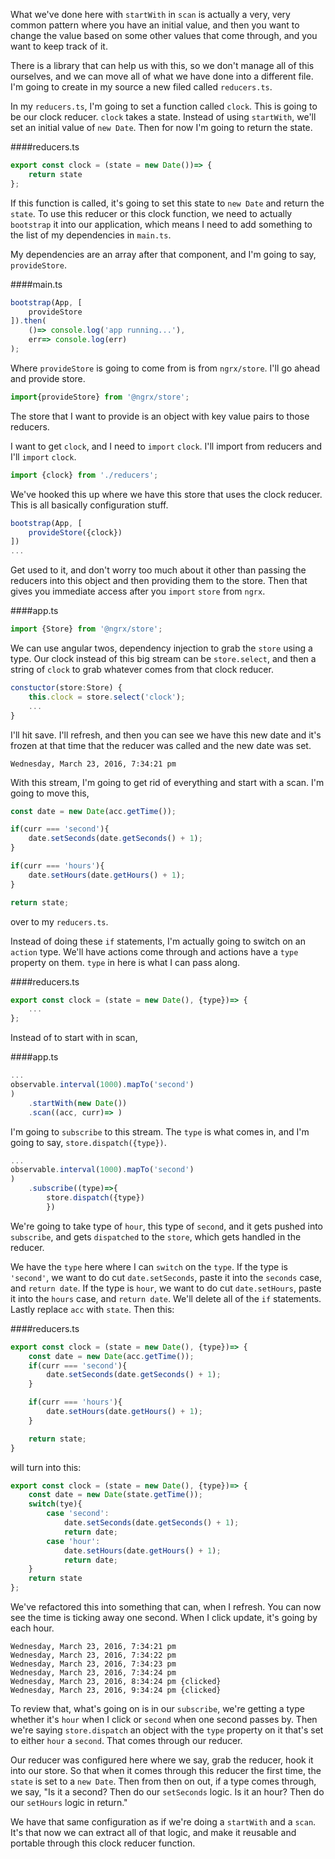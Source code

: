 What we've done here with `startWith` in `scan` is actually a very, very common pattern where you have an initial value, and then you want to change the value based on some other values that come through, and you want to keep track of it.

There is a library that can help us with this, so we don't manage all of this ourselves, and we can move all of what we have done into a different file. I'm going to create in my source a new filed called `reducers.ts`.

In my `reducers.ts`, I'm going to set a function called `clock`. This is going to be our clock reducer. `clock` takes a state. Instead of using `startWith`, we'll set an initial value of `new Date`. Then for now I'm going to return the state.

####reducers.ts
```javascript
export const clock = (state = new Date())=> {
    return state
};
```

If this function is called, it's going to set this state to `new Date` and return the `state`. To use this reducer or this clock function, we need to actually `bootstrap` it into our application, which means I need to add something to the list of my dependencies in `main.ts`.

My dependencies are an array after that component, and I'm going to say, `provideStore`. 

####main.ts
```javascript
bootstrap(App, [
    provideStore
]).then(
    ()=> console.log('app running...'),
    err=> console.log(err)
);
```

Where `provideStore` is going to come from is from `ngrx/store`. I'll go ahead and provide store. 

```javascript
import{provideStore} from '@ngrx/store';
```

The store that I want to provide is an object with key value pairs to those reducers.

I want to get `clock`, and I need to `import` `clock`. I'll import from reducers and I'll `import` `clock`. 

```javascript
import {clock} from './reducers';
```

We've hooked this up where we have this store that uses the clock reducer. This is all basically configuration stuff.

```javascript
bootstrap(App, [
    provideStore({clock})
])
...
```

Get used to it, and don't worry too much about it other than passing the reducers into this object and then providing them to the store. Then that gives you immediate access after you `import` `store` from `ngrx`.

####app.ts
```javascript
import {Store} from '@ngrx/store';
```

We can use angular twos, dependency injection to grab the `store` using a type. Our clock instead of this big stream can be `store.select`, and then a string of `clock` to grab whatever comes from that clock reducer.

```javascript
constuctor(store:Store) {
    this.clock = store.select('clock');
    ...
}
```

I'll hit save. I'll refresh, and then you can see we have this new date and it's frozen at that time that the reducer was called and the new date was set.

```
Wednesday, March 23, 2016, 7:34:21 pm
```

With this stream, I'm going to get rid of everything and start with a scan. I'm going to move this, 

```javascript
const date = new Date(acc.getTime());

if(curr === 'second'){
    date.setSeconds(date.getSeconds() + 1);
}

if(curr === 'hours'){
    date.setHours(date.getHours() + 1);
}

return state;
```

over to my `reducers.ts`.

Instead of doing these `if` statements, I'm actually going to switch on an `action` type. We'll have actions come through and actions have a `type` property on them. `type` in here is what I can pass along. 

####reducers.ts
```javascript
export const clock = (state = new Date(), {type})=> {
    ...
};
```

Instead of to start with in scan, 

####app.ts
```javascript
...
observable.interval(1000).mapTo('second')
)
    .startWith(new Date())
    .scan((acc, curr)=> )
```

I'm going to `subscribe` to this stream. The `type` is what comes in, and I'm going to say, `store.dispatch({type})`. 

```javascript
...
observable.interval(1000).mapTo('second')
)
    .subscribe((type)=>{
        store.dispatch({type})
        })
```


We're going to take type of `hour`, this type of `second`, and it gets pushed into `subscribe`, and gets `dispatched` to the `store`, which gets handled in the reducer.

We have the `type` here where I can `switch` on the `type`. If the type is `'second'`, we want to do cut `date.setSeconds`, paste it into the `seconds` case, and `return date`. If the type is `hour`, we want to do cut `date.setHours`, paste it into the `hours` case, and `return date`. We'll delete all of the `if` statements. Lastly replace `acc` with `state`. Then this:

####reducers.ts
```javascript
export const clock = (state = new Date(), {type})=> {
    const date = new Date(acc.getTime());
    if(curr === 'second'){
        date.setSeconds(date.getSeconds() + 1);
    }

    if(curr === 'hours'){
        date.setHours(date.getHours() + 1);
    }

    return state;
}
```
will turn into this:

```javascript
export const clock = (state = new Date(), {type})=> {
    const date = new Date(state.getTime());
    switch(tye){
        case 'second':
            date.setSeconds(date.getSeconds() + 1);
            return date;
        case 'hour':
            date.setHours(date.getHours() + 1);
            return date;
    }
    return state
};
```
We've refactored this into something that can, when I refresh. You can now see the time is ticking away one second. When I click update, it's going by each hour.

```
Wednesday, March 23, 2016, 7:34:21 pm
Wednesday, March 23, 2016, 7:34:22 pm
Wednesday, March 23, 2016, 7:34:23 pm
Wednesday, March 23, 2016, 7:34:24 pm
Wednesday, March 23, 2016, 8:34:24 pm {clicked}
Wednesday, March 23, 2016, 9:34:24 pm {clicked}
```

To review that, what's going on is in our `subscribe`, we're getting a type whether it's `hour` when I click or `second` when one second passes by. Then we're saying `store.dispatch` an object with the `type` property on it that's set to either `hour` a `second`. That comes through our reducer.

Our reducer was configured here where we say, grab the reducer, hook it into our store. So that when it comes through this reducer the first time, the `state` is set to a `new Date`. Then from then on out, if a type comes through, we say, "Is it a second? Then do our `setSeconds` logic. Is it an hour? Then do our `setHours` logic in return."

We have that same configuration as if we're doing a `startWith` and a `scan`. It's that now we can extract all of that logic, and make it reusable and portable through this clock reducer function.